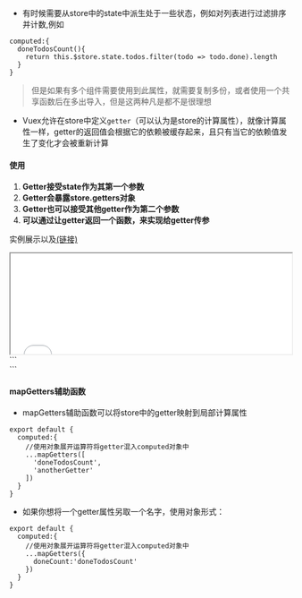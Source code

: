 + 有时候需要从store中的state中派生处于一些状态，例如对列表进行过滤排序并计数,例如

```
computed:{
  doneTodosCount(){
    return this.$store.state.todos.filter(todo => todo.done).length
  }
}
```

> 但是如果有多个组件需要使用到此属性，就需要复制多份，或者使用一个共享函数后在多出导入，但是这两种凡是都不是很理想

+ Vuex允许在store中定义`getter`（可以认为是store的计算属性），就像计算属性一样，getter的返回值会根据它的依赖被缓存起来，且只有当它的依赖值发生了变化才会被重新计算

#### 使用
  1. **Getter接受state作为其第一个参数**
  2. **Getter会暴露store.getters对象**
  3. **Getter也可以接受其他getter作为第二个参数**
  4. **可以通过让getter返回一个函数，来实现给getter传参**

实例展示以及[(链接)](https://ybonest.github.io/vuex-note/vuexexample/example.3/index.html)
<iframe style="overflow:hidden;height:180px;width:100%" class="yboflag" src="vuexexample/example.3/index.html"></iframe>
```
<div id="app">
  <component-one></component-one>
</div>
<script>
  const store = new Vuex.Store({
    state: {  //数据池
      count: 0,
      carts: [
        { id: 1, count: 1 },
        { id: 2, count: 2 },
        { id: 3, count: 3 },
        { id: 4, count: 4 },
        { id: 5, count: 5 },
      ]
    },
    mutations: {
      increme(state) {
        state.count++;
      }
    },
    getters: {
      filtersCart(state) {  //使用普通函数
        return state.carts;
      },
      filterCart: state => { //使用箭头函数
        return state.carts.filter(cart => cart.id % 2 === 0)
      },
      getId5: (state) => (id) => {  //返回一个函数来传入参数
        console.log(id);
        console.log(state.carts.find(cart => cart.id === id))
        return state.carts.find(cart => cart.id === id)
      }
    }
  })
  //定义组件
  Vue.component('component-one', {
    template: `<div>
          <p>{{dataOne}}</p>
          <p v-for="item in getCart" :key="item.id">{{item.count}}</p>
          <hr>
          <div>
            <p v-for="item in getFiltersCart" :key="item.id">{{item.count}}</p>
          </div>
          <hr>
          <div>
            <p>{{getId5Arg.count}}</p>
          </div>
        </div>`,
    data() {
      return {
        dataOne: 'component-one组件'
      }
    },
    created() {
      this.test();
    },
    methods: {
      test() {
        console.log(this);
        console.log(this.getFiltersCart)
      }
    },
    computed: {
      getCart() { //引入store中的getters
        return this.$store.getters.filtersCart;
      },
      getFiltersCart() {
        return this.$store.getters.filterCart;
      },
      getId5Arg() {
        return this.$store.getters.getId5(5);  //调用getters传入参数
      }
    }
  })
  const vm = new Vue({
    el: "#app",
    data: {
      dataApp: '来自App的数据'
    },
    store  //将vuex实例挂载到组件上
  })
</script>
```

#### mapGetters辅助函数
+ mapGetters辅助函数可以将store中的getter映射到局部计算属性

```
export default {
  computed:{
    //使用对象展开运算符将getter混入computed对象中
    ...mapGetters([
      'doneTodosCount',
      'anotherGetter'
    ])
  }
}
```

+ 如果你想将一个getter属性另取一个名字，使用对象形式：
```
export default {
  computed:{
    //使用对象展开运算符将getter混入computed对象中
    ...mapGetters({
      doneCount:'doneTodosCount'
    })
  }
}
```